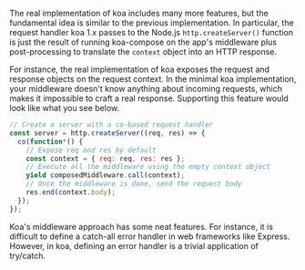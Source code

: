 <br><br>

The real implementation of koa includes many more features, but the fundamental
idea is similar to the previous implementation. In particular, the request
handler koa 1.x passes to the Node.js `http.createServer()` function is just
the result of running koa-compose on the app's middleware plus
post-processing to translate the `context` object into an HTTP response.

For instance, the real implementation of koa exposes the request and response
objects on the request context. In the minimal koa implementation, your
middleware doesn't know anything about incoming requests, which makes it
impossible to craft a real response. Supporting
this feature would look like what you see below.

```javascript
// Create a server with a co-based request handler
const server = http.createServer((req, res) => {
  co(function*() {
    // Expose req and res by default
    const context = { req: req, res: res };
    // Execute all the middleware using the empty context object
    yield composedMiddleware.call(context);
    // Once the middleware is done, send the request body
    res.end(context.body);
  });
});
```

Koa's middleware approach has some neat features. For instance, it is difficult
to define a catch-all error handler in web frameworks like Express. However, in
koa, defining an error handler is a trivial application of try/catch.
